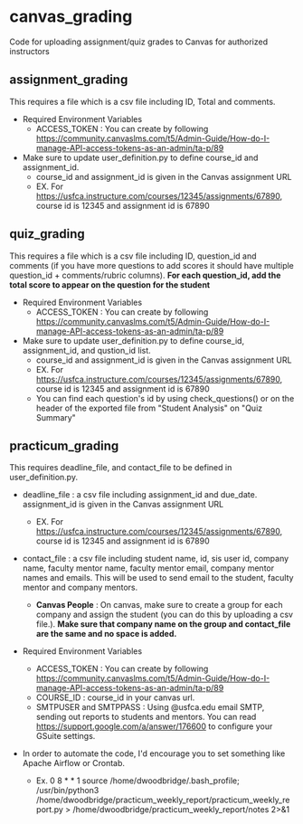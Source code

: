 # canvas_grading
Code for uploading assignment/quiz grades to Canvas for authorized instructors

## assignment_grading
This requires a file which is a csv file including ID, Total and comments.
- Required Environment Variables
    * ACCESS_TOKEN : You can create by following https://community.canvaslms.com/t5/Admin-Guide/How-do-I-manage-API-access-tokens-as-an-admin/ta-p/89
- Make sure to update user_definition.py to define course_id and assignment_id.
    * course_id and assignment_id is given in the Canvas assignment URL
    * EX. For https://usfca.instructure.com/courses/12345/assignments/67890, course id is 12345 and assignment id is 67890


## quiz_grading
This requires a file which is a csv file including ID, question_id and comments (if you have more questions to add scores it should have multiple question_id + comments/rubric columns).
<b> For each question_id, add the total score to appear on the question for the student </b>
- Required Environment Variables
    * ACCESS_TOKEN : You can create by following https://community.canvaslms.com/t5/Admin-Guide/How-do-I-manage-API-access-tokens-as-an-admin/ta-p/89
- Make sure to update user_definition.py to define course_id, assignment_id, and qustion_id list.
    * course_id and assignment_id is given in the Canvas assignment URL
    * EX. For https://usfca.instructure.com/courses/12345/assignments/67890, course id is 12345 and assignment id is 67890
    * You can find each question's id by using check_questions() or on the header of the exported file from "Student Analysis" on "Quiz Summary" 


## practicum_grading
This requires deadline_file, and contact_file to be defined in user_definition.py.
- deadline_file : a csv file including assignment_id and due_date. assignment_id is given in the Canvas assignment URL
    * EX. For https://usfca.instructure.com/courses/12345/assignments/67890, course id is 12345 and assignment id is 67890

- contact_file : a csv file including student name, id, sis user id, company name, faculty mentor name, faculty mentor email, company mentor names and emails. This will be used to send email to the student, faculty mentor and company mentors. 
    * <b>Canvas People</b> : On canvas, make sure to create a group for each company and assign the student (you can do this by uploading a csv file.). <b> Make sure that company name on the group and contact_file are the same and no space is added. </b>

- Required Environment Variables
    * ACCESS_TOKEN : You can create by following https://community.canvaslms.com/t5/Admin-Guide/How-do-I-manage-API-access-tokens-as-an-admin/ta-p/89
    * COURSE_ID : course_id in your canvas url.
    * SMTPUSER and SMTPPASS : Using @usfca.edu email SMTP, sending out reports to students and mentors. You can read https://support.google.com/a/answer/176600 to configure your GSuite settings.

- In order to automate the code, I'd encourage you to set something like Apache Airflow or Crontab.
    * Ex. 0 8 * * 1 source /home/dwoodbridge/.bash_profile; /usr/bin/python3 /home/dwoodbridge/practicum_weekly_report/practicum_weekly_report.py > /home/dwoodbridge/practicum_weekly_report/notes 2>&1